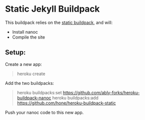 # Static Jekyll Buildpack

This buildpack relies on the [static buildpack](https://github.com/hone/heroku-buildpack-static), and will:

* Install nanoc
* Compile the site

## Setup:

Create a new app:

> heroku create

Add the two buildpacks:

> heroku buildpacks:set https://github.com/ably-forks/heroku-buildpack-nanoc
> heroku buildpacks:add https://github.com/hone/heroku-buildpack-static

Push your nanoc code to this new app.
